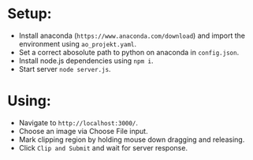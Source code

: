 # Setup:

-   Install anaconda (`https://www.anaconda.com/download`) and import the environment using `ao_projekt.yaml`.
-   Set a correct abosolute path to python on anaconda in `config.json`.
-   Install node.js dependencies using `npm i`.
-   Start server `node server.js`.

# Using:

-   Navigate to `http://localhost:3000/`.
-   Choose an image via Choose File input.
-   Mark clipping region by holding mouse down dragging and releasing.
-   Click `Clip and Submit` and wait for server response.
